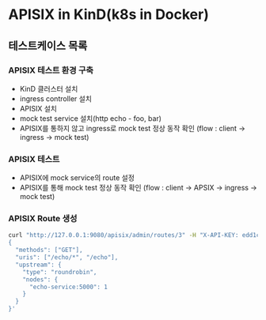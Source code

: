 # APISIX in KinD(k8s in Docker)

## 테스트케이스 목록

### APISIX 테스트 환경 구축

- KinD 클러스터 설치
- ingress controller 설치
- APISIX 설치
- mock test service 설치(http echo - foo, bar)
- APISIX를 통하지 않고 ingress로 mock test 정상 동작 확인 (flow : client -> ingress -> mock test)

### APISIX 테스트

- APISIX에 mock service의 route 설정
- APISIX를 통해 mock test 정상 동작 확인 (flow : client -> APSIX -> ingress -> mock test)


### APISIX Route 생성

```bash
curl "http://127.0.0.1:9080/apisix/admin/routes/3" -H "X-API-KEY: edd1c9f034335f136f87ad84b625c8f1" -X PUT -d '
{
  "methods": ["GET"],
  "uris": ["/echo/*", "/echo"],
  "upstream": {
    "type": "roundrobin",
    "nodes": {
      "echo-service:5000": 1
    }
  }
}'
```